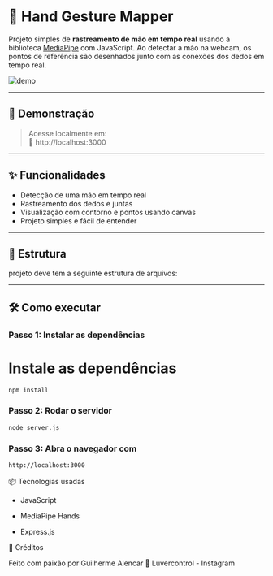 # 🤚 Hand Gesture Mapper

Projeto simples de **rastreamento de mão em tempo real** usando a biblioteca [MediaPipe](https://google.github.io/mediapipe/) com JavaScript. Ao detectar a mão na webcam, os pontos de referência são desenhados junto com as conexões dos dedos em tempo real.

![demo](https://user-images.githubusercontent.com/your-username/demo.gif) <!-- Troque isso por um GIF ou imagem se quiser -->

---

## 🚀 Demonstração

> Acesse localmente em:  
> 🔗 http://localhost:3000

---

## ✨ Funcionalidades

- Detecção de uma mão em tempo real
- Rastreamento dos dedos e juntas
- Visualização com contorno e pontos usando canvas
- Projeto simples e fácil de entender

---

## 📁 Estrutura

projeto deve tem a seguinte estrutura de arquivos:


---

## 🛠️ Como executar

### Passo 1: Instalar as dependências

# Instale as dependências
```bash
npm install
```

### Passo 2: Rodar o servidor 
```bash
node server.js
```

### Passo 3: Abra o navegador com
```bash
http://localhost:3000
```
📦 Tecnologias usadas

   - JavaScript

   - MediaPipe Hands

   - Express.js

🧠 Créditos

Feito com paixão por Guilherme Alencar 
🔗 Luvercontrol - Instagram


